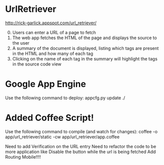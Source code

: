 # UrlRetriever

http://rick-garlick.appspot.com/url_retriever/

0. Users can enter a URL of a page to fetch
0. The web app fetches the HTML of the page and displays the source to the user
0. A summary of the document is displayed, listing which tags are present in the HTML and how many of each tag
0. Clicking on the name of each tag in the summary will highlight the tags in the source code view

# Google App Engine
Use the following command to deploy:
appcfg.py update ./

# Added Coffee Script!
Use the following command to compile (and watch for changes):
coffee -o app/url_retriever/static -cw app/url_retriever/app.coffee

Need to add Verification on the URL entry
Need to refactor the code to be more application like
Disable the button while the url is being fetched
Add Routing
Mobile!!!!
